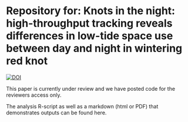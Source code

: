 # Repository for: Knots in the night: high-throughput tracking reveals differences in low-tide space use between day and night in wintering red knot
[![DOI](https://zenodo.org/badge/865334283.svg)](https://doi.org/10.5281/zenodo.13869874)


This paper is currently under review and we have posted code for the reviewers access only.

The analysis R-script as well as a markdown (html or PDF) that demonstrates outputs can be found here.
